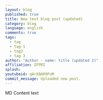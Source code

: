 ```yaml
---
layout: blog
published: true
title: New test blog post (updated)
category: blog
language: english
comments: true
tags: 
  - tag
  - tag-1
  - tag2
  - tag 3
author: "Author - name: title (updated 2)"
affiliation: IFPRI
splash: 
youtubeid: qArX0AR9FoM
commit_message: Uploaded new post.
---
```

MD Content text